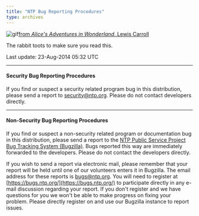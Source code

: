 ```yaml
---
title: "NTP Bug Reporting Procedures"
type: archives
---
```


![gif](/archives/pic/hornraba.gif)[from _Alice's Adventures in Wonderland_, Lewis Carroll](http://www.eecis.udel.edu/%7emills/pictures.html)

The rabbit toots to make sure you read this.

Last update: 23-Aug-2014 05:32 UTC

* * *

#### Security Bug Reporting Procedures

If you find or suspect a security related program bug in this distribution, please send a report to [security@ntp.org](mailto:security@ntp.org). Please do not contact developers directly.

* * *

#### Non-Security Bug Reporting Procedures

If you find or suspect a non-security related program or documentation bug in this distribution, please send a report to the [NTP Public Service Project Bug Tracking System (Bugzilla)](http://bugs.ntp.org/). Bugs reported this way are immediately forwarded to the developers. Please do not contact the developers directly.

If you wish to send a report via electronic mail, please remember that your report will be held until one of our volunteers enters it in Bugzilla. The email address for these reports is [bugs@ntp.org](mailto:bugs@ntp.org). You will need to register at [https://bugs.ntp.org/](https://bugs.ntp.org/) to participate directly in any e-mail discussion regarding your report. If you don't register and we have questions for you we won't be able to make progress on fixing your problem. Please directly register on and use our Bugzilla instance to report issues.
